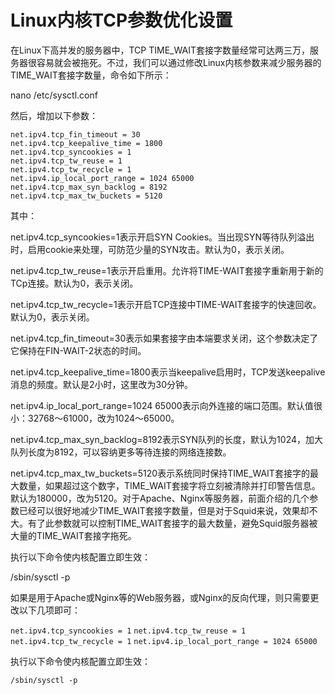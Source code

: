 # Linux内核TCP参数优化设置

在Linux下高并发的服务器中，TCP TIME_WAIT套接字数量经常可达两三万，服务器很容易就会被拖死。不过，我们可以通过修改Linux内核参数来减少服务器的TIME_WAIT套接字数量，命令如下所示：

nano /etc/sysctl.conf

然后，增加以下参数：

```
net.ipv4.tcp_fin_timeout = 30
net.ipv4.tcp_keepalive_time = 1800
net.ipv4.tcp_syncookies = 1
net.ipv4.tcp_tw_reuse = 1
net.ipv4.tcp_tw_recycle = 1
net.ipv4.ip_local_port_range = 1024 65000
net.ipv4.tcp_max_syn_backlog = 8192
net.ipv4.tcp_max_tw_buckets = 5120
```


其中：

net.ipv4.tcp_syncookies=1表示开启SYN Cookies。当出现SYN等待队列溢出时，启用cookie来处理，可防范少量的SYN攻击。默认为0，表示关闭。

net.ipv4.tcp_tw_reuse=1表示开启重用。允许将TIME-WAIT套接字重新用于新的TCp连接。默认为0，表示关闭。

net.ipv4.tcp_tw_recycle=1表示开启TCP连接中TIME-WAIT套接字的快速回收。默认为0，表示关闭。

net.ipv4.tcp_fin_timeout=30表示如果套接字由本端要求关闭，这个参数决定了它保持在FIN-WAIT-2状态的时间。

net.ipv4.tcp_keepalive_time=1800表示当keepalive启用时，TCP发送keepalive消息的频度。默认是2小时，这里改为30分钟。

net.ipv4.ip_local_port_range=1024 65000表示向外连接的端口范围。默认值很小：32768～61000，改为1024～65000。

net.ipv4.tcp_max_syn_backlog=8192表示SYN队列的长度，默认为1024，加大队列长度为8192，可以容纳更多等待连接的网络连接数。

net.ipv4.tcp_max_tw_buckets=5120表示系统同时保持TIME_WAIT套接字的最大数量，如果超过这个数字，TIME_WAIT套接字将立刻被清除并打印警告信息。默认为180000，改为5120。对于Apache、Nginx等服务器，前面介绍的几个参数已经可以很好地减少TIME_WAIT套接字数量，但是对于Squid来说，效果却不大。有了此参数就可以控制TIME_WAIT套接字的最大数量，避免Squid服务器被大量的TIME_WAIT套接字拖死。

执行以下命令使内核配置立即生效：

/sbin/sysctl -p

如果是用于Apache或Nginx等的Web服务器，或Nginx的反向代理，则只需要更改以下几项即可：

`net.ipv4.tcp_syncookies = 1` 
`net.ipv4.tcp_tw_reuse = 1`
`net.ipv4.tcp_tw_recycle = 1`
`net.ipv4.ip_local_port_range = 1024 65000`

执行以下命令使内核配置立即生效：
```
/sbin/sysctl -p
```


